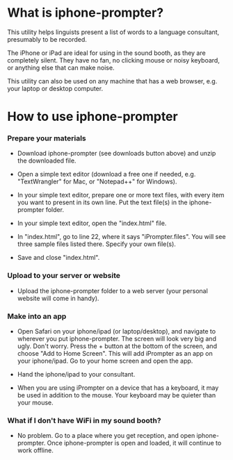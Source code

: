 # What is iphone-prompter?

This utility helps linguists present a list of words to a language consultant, presumably to be recorded.

The iPhone or iPad are ideal for using in the sound booth, as they are completely silent. They have no fan, no clicking mouse or noisy keyboard, or anything else that can make noise.

This utility can also be used on any machine that has a web browser, e.g. your laptop or desktop computer.

# How to use iphone-prompter

### Prepare your materials

* Download iphone-prompter (see downloads button above) and unzip the downloaded file. 

* Open a simple text editor (download a free one if needed, e.g. "TextWrangler" for Mac, or "Notepad++" for Windows).

* In your simple text editor, prepare one or more text files, with every item you want to present in its own line. Put the text file(s) in the iphone-prompter folder.

* In your simple text editor, open the "index.html" file.

* In "index.html", go to line 22, where it says "iPrompter.files". You will see three sample files listed there. Specify your own file(s).

* Save and close "index.html".

### Upload to your server or website

* Upload the iphone-prompter folder to a web server (your personal website will come in handy).

### Make into an app

* Open Safari on your iphone/ipad (or laptop/desktop), and navigate to wherever you put iphone-prompter. The screen will look very big and ugly. Don't worry. Press the + button at the bottom of the screen, and choose "Add to Home Screen". This will add iPrompter as an app on your iphone/ipad. Go to your home screen and open the app.

* Hand the iphone/ipad to your consultant. 

* When you are using iPrompter on a device that has a keyboard, it may be used in addition to the mouse. Your keyboard may be quieter than your mouse.

### What if I don't have WiFi in my sound booth?

* No problem. Go to a place where you get reception, and open iphone-prompter. Once iphone-prompter is open and loaded, it will continue to work offline. 

